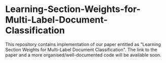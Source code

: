 # Learning-Section-Weights-for-Multi-Label-Document-Classification
This repository contains implementation of our paper entitled as "Learning Section Weights for Multi-Label Document Classification".
The link to the paper and a more organised/well-documented code will be available soon.
